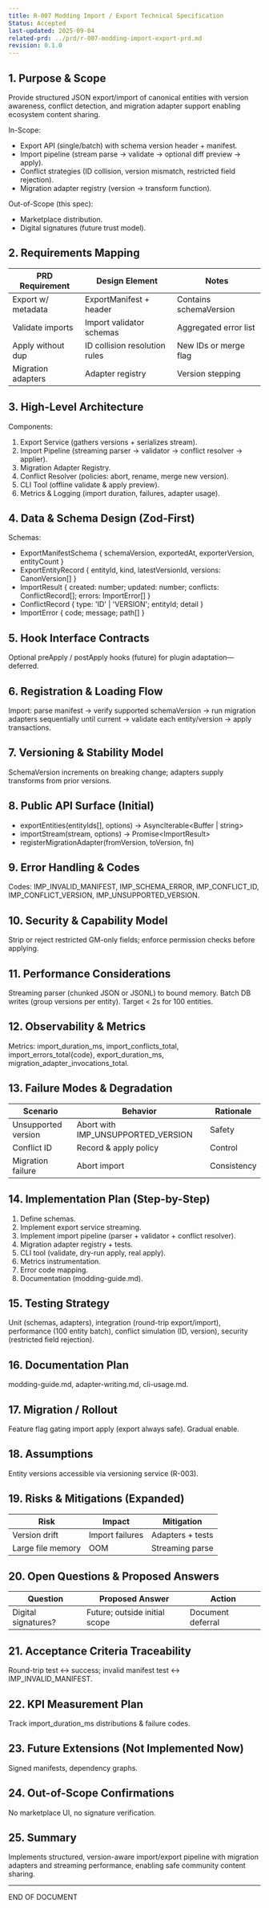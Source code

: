 ```yaml
---
title: R-007 Modding Import / Export Technical Specification
Status: Accepted
last-updated: 2025-09-04
related-prd: ../prd/r-007-modding-import-export-prd.md
revision: 0.1.0
---
```


## 1. Purpose & Scope

Provide structured JSON export/import of canonical entities with version awareness, conflict detection, and migration adapter support enabling ecosystem content sharing.

In-Scope:

- Export API (single/batch) with schema version header + manifest.
- Import pipeline (stream parse → validate → optional diff preview → apply).
- Conflict strategies (ID collision, version mismatch, restricted field rejection).
- Migration adapter registry (version → transform function).

Out-of-Scope (this spec):

- Marketplace distribution.
- Digital signatures (future trust model).

## 2. Requirements Mapping

| PRD Requirement | Design Element | Notes |
|-----------------|----------------|-------|
| Export w/ metadata | ExportManifest + header | Contains schemaVersion |
| Validate imports | Import validator schemas | Aggregated error list |
| Apply without dup | ID collision resolution rules | New IDs or merge flag |
| Migration adapters | Adapter registry | Version stepping |

## 3. High-Level Architecture

Components:

1. Export Service (gathers versions + serializes stream).
2. Import Pipeline (streaming parser → validator → conflict resolver → applier).
3. Migration Adapter Registry.
4. Conflict Resolver (policies: abort, rename, merge new version).
5. CLI Tool (offline validate & apply preview).
6. Metrics & Logging (import duration, failures, adapter usage).

## 4. Data & Schema Design (Zod-First)

Schemas:

- ExportManifestSchema { schemaVersion, exportedAt, exporterVersion, entityCount }
- ExportEntityRecord { entityId, kind, latestVersionId, versions: CanonVersion[] }
- ImportResult { created: number; updated: number; conflicts: ConflictRecord[]; errors: ImportError[] }
- ConflictRecord { type: 'ID' | 'VERSION'; entityId; detail }
- ImportError { code; message; path[] }

## 5. Hook Interface Contracts

Optional preApply / postApply hooks (future) for plugin adaptation—deferred.

## 6. Registration & Loading Flow

Import: parse manifest → verify supported schemaVersion → run migration adapters sequentially until current → validate each entity/version → apply transactions.

## 7. Versioning & Stability Model

SchemaVersion increments on breaking change; adapters supply transforms from prior versions.

## 8. Public API Surface (Initial)

- exportEntities(entityIds[], options) -> AsyncIterable<Buffer | string>
- importStream(stream, options) -> Promise\<ImportResult\>
- registerMigrationAdapter(fromVersion, toVersion, fn)

## 9. Error Handling & Codes

Codes: IMP_INVALID_MANIFEST, IMP_SCHEMA_ERROR, IMP_CONFLICT_ID, IMP_CONFLICT_VERSION, IMP_UNSUPPORTED_VERSION.

## 10. Security & Capability Model

Strip or reject restricted GM-only fields; enforce permission checks before applying.

## 11. Performance Considerations

Streaming parser (chunked JSON or JSONL) to bound memory. Batch DB writes (group versions per entity). Target < 2s for 100 entities.

## 12. Observability & Metrics

Metrics: import_duration_ms, import_conflicts_total, import_errors_total{code}, export_duration_ms, migration_adapter_invocations_total.

## 13. Failure Modes & Degradation

| Scenario | Behavior | Rationale |
|----------|----------|-----------|
| Unsupported version | Abort with IMP_UNSUPPORTED_VERSION | Safety |
| Conflict ID | Record & apply policy | Control |
| Migration failure | Abort import | Consistency |

## 14. Implementation Plan (Step-by-Step)

1. Define schemas.
2. Implement export service streaming.
3. Implement import pipeline (parser + validator + conflict resolver).
4. Migration adapter registry + tests.
5. CLI tool (validate, dry-run apply, real apply).
6. Metrics instrumentation.
7. Error code mapping.
8. Documentation (modding-guide.md).

## 15. Testing Strategy

Unit (schemas, adapters), integration (round-trip export/import), performance (100 entity batch), conflict simulation (ID, version), security (restricted field rejection).

## 16. Documentation Plan

modding-guide.md, adapter-writing.md, cli-usage.md.

## 17. Migration / Rollout

Feature flag gating import apply (export always safe). Gradual enable.

## 18. Assumptions

Entity versions accessible via versioning service (R-003).

## 19. Risks & Mitigations (Expanded)

| Risk | Impact | Mitigation |
|------|--------|------------|
| Version drift | Import failures | Adapters + tests |
| Large file memory | OOM | Streaming parse |

## 20. Open Questions & Proposed Answers

| Question | Proposed Answer | Action |
|----------|-----------------|--------|
| Digital signatures? | Future; outside initial scope | Document deferral |

## 21. Acceptance Criteria Traceability

Round-trip test ↔ success; invalid manifest test ↔ IMP_INVALID_MANIFEST.

## 22. KPI Measurement Plan

Track import_duration_ms distributions & failure codes.

## 23. Future Extensions (Not Implemented Now)

Signed manifests, dependency graphs.

## 24. Out-of-Scope Confirmations

No marketplace UI, no signature verification.

## 25. Summary

Implements structured, version-aware import/export pipeline with migration adapters and streaming performance, enabling safe community content sharing.

---
END OF DOCUMENT
